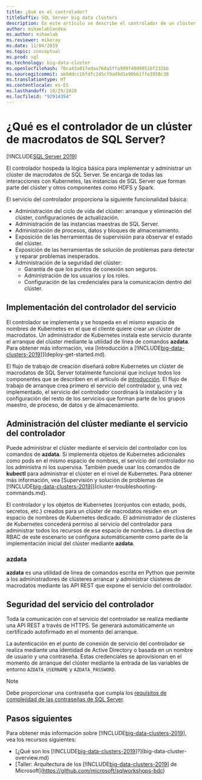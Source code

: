 ```yaml
---
title: ¿Qué es el controlador?
titleSuffix: SQL Server big data clusters
description: En este artículo se describe el controlador de un clúster de macrodatos de SQL Server 2019.
author: mihaelablendea
ms.author: mihaelab
ms.reviewer: mikeray
ms.date: 11/04/2019
ms.topic: conceptual
ms.prod: sql
ms.technology: big-data-cluster
ms.openlocfilehash: 70ca43a017edaa760a5ffa999f40d99516f232bb
ms.sourcegitcommit: ab9ddcc16fdfc245cf9a49d1e90bb1ffe3958c38
ms.translationtype: HT
ms.contentlocale: es-ES
ms.lasthandoff: 10/29/2020
ms.locfileid: "92914354"
---
```

# <a name="what-is-the-controller-on-a-sql-server-big-data-cluster"></a>¿Qué es el controlador de un clúster de macrodatos de SQL Server?

[!INCLUDE[SQL Server 2019](../includes/applies-to-version/sqlserver2019.md)]

El controlador hospeda la lógica básica para implementar y administrar un clúster de macrodatos de SQL Server. Se encarga de todas las interacciones con Kubernetes, las instancias de SQL Server que forman parte del clúster y otros componentes como HDFS y Spark.

El servicio del controlador proporciona la siguiente funcionalidad básica:

- Administración del ciclo de vida del clúster: arranque y eliminación del clúster, configuraciones de actualización.
- Administración de las instancias maestras de SQL Server.
- Administración de procesos, datos y bloques de almacenamiento.
- Exposición de las herramientas de supervisión para observar el estado del clúster.
- Exposición de las herramientas de solución de problemas para detectar y reparar problemas inesperados.
- Administración de la seguridad del clúster:
  - Garantía de que los puntos de conexión son seguros.
  - Administración de los usuarios y los roles.
  - Configuración de las credenciales para la comunicación dentro del clúster.

## <a name="deploying-the-controller-service"></a>Implementación del controlador del servicio

El controlador se implementa y se hospeda en el mismo espacio de nombres de Kubernetes en el que el cliente quiere crear un clúster de macrodatos. Un administrador de Kubernetes instala este servicio durante el arranque del clúster mediante la utilidad de línea de comandos **azdata**. Para obtener más información, vea [Introducción a [!INCLUDE[big-data-clusters-2019](../includes/ssbigdataclusters-ss-nover.md)]](deploy-get-started.md).

El flujo de trabajo de creación diseñará sobre Kubernetes un clúster de macrodatos de SQL Server totalmente funcional que incluye todos los componentes que se describen en el artículo de [introducción](big-data-cluster-overview.md). El flujo de trabajo de arranque crea primero el servicio del controlador y, una vez implementado, el servicio del controlador coordinará la instalación y la configuración del resto de los servicios que forman parte de los grupos maestro, de proceso, de datos y de almacenamiento.

## <a name="managing-the-cluster-through-the-controller-service"></a>Administración del clúster mediante el servicio del controlador

Puede administrar el clúster mediante el servicio del controlador con los comandos de **azdata**. Si implementa objetos de Kubernetes adicionales como pods en el mismo espacio de nombres, el servicio del controlador no los administra ni los supervisa. También puede usar los comandos de **kubectl** para administrar el clúster en el nivel de Kubernetes. Para obtener más información, vea [Supervisión y solución de problemas de [!INCLUDE[big-data-clusters-2019](../includes/ssbigdataclusters-ss-nover.md)]](cluster-troubleshooting-commands.md).

El controlador y los objetos de Kubernetes (conjuntos con estado, pods, secretos, etc.) creados para un clúster de macrodatos residen en un espacio de nombres de Kubernetes dedicado. El administrador de clústeres de Kubernetes concederá permiso al servicio del controlador para administrar todos los recursos de ese espacio de nombres.  La directiva de RBAC de este escenario se configura automáticamente como parte de la implementación inicial del clúster mediante **azdata**.

### <a name="azdata"></a>azdata

**azdata** es una utilidad de línea de comandos escrita en Python que permite a los administradores de clústeres arrancar y administrar clústeres de macrodatos mediante las API REST que expone el servicio del controlador.

## <a name="controller-service-security"></a>Seguridad del servicio del controlador

Toda la comunicación con el servicio del controlador se realiza mediante una API REST a través de HTTPS. Se generará automáticamente un certificado autofirmado en el momento del arranque. 

La autenticación en el punto de conexión de servicio del controlador se realiza mediante una identidad de Active Directory o basada en un nombre de usuario y una contraseña. Estas credenciales se aprovisionan en el momento de arranque del clúster mediante la entrada de las variables de entorno `AZDATA_USERNAME` y `AZDATA_PASSWORD`.

> [!NOTE]
> Debe proporcionar una contraseña que cumpla los [requisitos de complejidad de las contraseñas de SQL Server](../relational-databases/security/password-policy.md).

## <a name="next-steps"></a>Pasos siguientes

Para obtener más información sobre [!INCLUDE[big-data-clusters-2019](../includes/ssbigdataclusters-ss-nover.md)], vea los recursos siguientes:

- [¿Qué son los [!INCLUDE[big-data-clusters-2019](../includes/ssbigdataclusters-ver15.md)]?](big-data-cluster-overview.md)
- [Taller: Arquitectura de los [!INCLUDE[big-data-clusters-2019](../includes/ssbigdataclusters-ss-nover.md)] de Microsoft](https://github.com/microsoft/sqlworkshops-bdc)